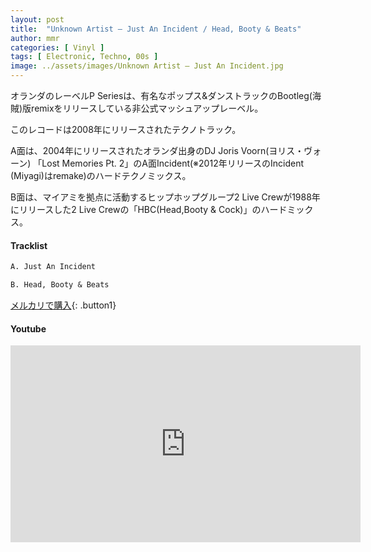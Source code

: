 ```yaml
---
layout: post
title:  "Unknown Artist – Just An Incident / Head, Booty & Beats"
author: mmr
categories: [ Vinyl ]
tags: [ Electronic, Techno, 00s ]
image: ../assets/images/Unknown Artist – Just An Incident.jpg
---
```


オランダのレーベルP Seriesは、有名なポップス&ダンストラックのBootleg(海賊)版remixをリリースしている非公式マッシュアップレーベル。

このレコードは2008年にリリースされたテクノトラック。

A面は、2004年にリリースされたオランダ出身のDJ Joris Voorn(ヨリス・ヴォーン) 「Lost Memories Pt. 2」のA面Incident(※2012年リリースのIncident (Miyagi)はremake)のハードテクノミックス。

B面は、マイアミを拠点に活動するヒップホップグループ2 Live Crewが1988年にリリースした2 Live Crewの「HBC(Head,Booty & Cock)」のハードミックス。

#### Tracklist
```md
A. Just An Incident

B. Head, Booty & Beats
```

[メルカリで購入](https://jp.mercari.com/item/m55864879870?afid=6142608987){: .button1}

#### Youtube
<iframe width="560" height="315" src="https://www.youtube.com/embed/QQUjK9XSAo8?si=Cbg0Qf3OfEFxiiSQ" title="YouTube video player" frameborder="0" allow="accelerometer; autoplay; clipboard-write; encrypted-media; gyroscope; picture-in-picture; web-share" referrerpolicy="strict-origin-when-cross-origin" allowfullscreen></iframe>